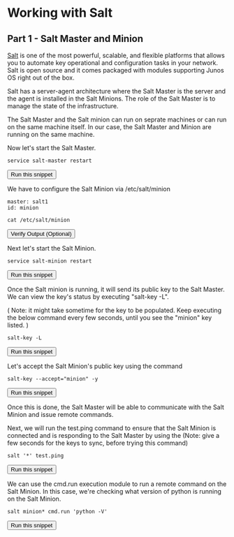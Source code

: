 # Working with Salt
## Part 1 - Salt Master and Minion

[Salt](https://saltstack.com/) is one of the most powerful, scalable, and flexible platforms
that allows you to automate key operational and configuration tasks in your
network. Salt is open source and it comes packaged with modules supporting Junos
OS right out of the box.

Salt has a server-agent architecture where the Salt Master is the server and the agent is installed in the Salt Minions. The role of the Salt Master is to manage the state of the infrastructure. 

The Salt Master and the Salt minion can run on seprate machines or can run on the same machine itself. In our case, the Salt Master and Minion are running on the same machine.

Now let's start the Salt Master.

```
service salt-master restart
```
<button type="button" class="btn btn-primary btn-sm" onclick="runSnippetInTab('salt1', 0)">Run this snippet</button>

We have to configure the Salt Minion via /etc/salt/minion
```
master: salt1
id: minion
```
```
cat /etc/salt/minion
```
<button type="button" class="btn btn-primary btn-sm" onclick="runSnippetInTab('salt1', 2)">Verify Output (Optional)</button>

Next let's start the Salt Minion.

```
service salt-minion restart
```
<button type="button" class="btn btn-primary btn-sm" onclick="runSnippetInTab('salt1', 3)">Run this snippet</button>

Once the Salt minion is running, it will send its public key to the Salt Master. We can view the key's status by executing "salt-key -L". 

( Note: it might take sometime for the key to be populated. Keep executing the below command every few seconds, until you see the "minion" key listed. )
```
salt-key -L
```
<button type="button" class="btn btn-primary btn-sm" onclick="runSnippetInTab('salt1', 4)">Run this snippet</button>

Let's accept the Salt Minion's public key using the command

```
salt-key --accept="minion" -y
```
<button type="button" class="btn btn-primary btn-sm" onclick="runSnippetInTab('salt1', 5)">Run this snippet</button>

Once this is done, the Salt Master will be able to communicate with the Salt Minion and issue remote commands.

Next, we will run the test.ping command to ensure that the Salt Minion is connected and is responding to the Salt Master by using the 
(Note: give a few seconds for the keys to sync, before trying this command) 
```
salt '*' test.ping
```
<button type="button" class="btn btn-primary btn-sm" onclick="runSnippetInTab('salt1', 6)">Run this snippet</button>

We can use the cmd.run execution module to run a remote command on the Salt Minion. In this case, we're checking what version of python is running on the Salt Minion.

```
salt minion* cmd.run 'python -V'
```
<button type="button" class="btn btn-primary btn-sm" onclick="runSnippetInTab('salt1', 7)">Run this snippet</button>

